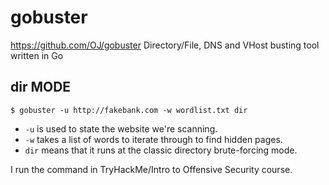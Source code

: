 # gobuster

https://github.com/OJ/gobuster
Directory/File, DNS and VHost busting tool written in Go

## dir MODE

```
$ gobuster -u http://fakebank.com -w wordlist.txt dir
```

- `-u` is used to state the website we're scanning.
- `-w` takes a list of words to iterate through to find hidden pages.
- `dir` means that it runs at the classic directory brute-forcing mode.

I run the command in TryHackMe/Intro to Offensive Security course.
